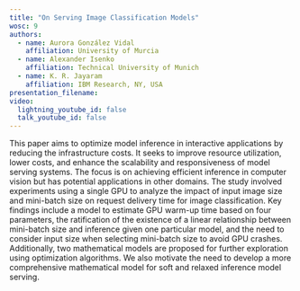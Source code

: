 ```yaml
---
title: "On Serving Image Classification Models"
wosc: 9
authors:
  - name: Aurora González Vidal
    affiliation: University of Murcia
  - name: Alexander Isenko
    affiliation: Technical University of Munich
  - name: K. R. Jayaram
    affiliation: IBM Research, NY, USA
presentation_filename: 
video:
  lightning_youtube_id: false
  talk_youtube_id: false
---
```


This paper aims to optimize model inference in interactive applications by reducing the infrastructure costs. It seeks to improve resource utilization, lower costs, and enhance the scalability and responsiveness of model serving systems. The focus is on achieving efficient inference in computer vision but has potential applications in other domains. The study involved experiments using a single GPU to analyze the impact of input image size and mini-batch size on request delivery time for image classification. Key findings include a model to estimate GPU warm-up time based on four parameters, the ratification of the existence of a linear relationship between mini-batch size and inference given one particular model, and the need to consider input size when selecting mini-batch size to avoid GPU crashes. Additionally, two mathematical models are proposed for further exploration using optimization algorithms. We also motivate the need to develop a more comprehensive mathematical model for soft and relaxed inference model serving.